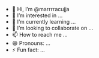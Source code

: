 - 👋 Hi, I’m @marrrracujja
- 👀 I’m interested in ...
- 🌱 I’m currently learning ...
- 💞️ I’m looking to collaborate on ...
- 📫 How to reach me ...
- 😄 Pronouns: ...
- ⚡ Fun fact: ...

<!---
marrrracujja/marrrracujja is a ✨ special ✨ repository because its `README.md` (this file) appears on your GitHub profile.
You can click the Preview link to take a look at your changes.
--->
